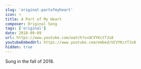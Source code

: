 ```yaml
---
slug: 'original-partofmyheart'
icon: ⭐️
title: A Part of My Heart
composer: Original Song
tags: ['original']
date: 2018-09-09
url: https://www.youtube.com/watch?v=UCVYKctTJx8
youtubeEmbedUrl: https://www.youtube.com/embed/UCVYKctTJx8
hidden: true
---
```


Sung in the fall of 2018.
